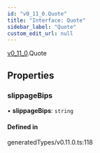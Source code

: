 ```yaml
---
id: "v0_11_0.Quote"
title: "Interface: Quote"
sidebar_label: "Quote"
custom_edit_url: null
---
```


[v0\_11\_0](../namespaces/v0_11_0.md).Quote

## Properties

### slippageBips

• **slippageBips**: `string`

#### Defined in

generatedTypes/v0.11.0.ts:118
